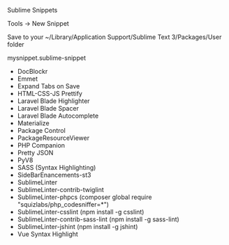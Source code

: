 Sublime Snippets

Tools -> New Snippet

Save to your ~/Library/Application Support/Sublime Text 3/Packages/User folder

mysnippet.sublime-snippet

- DocBlockr
- Emmet
- Expand Tabs on Save
- HTML-CSS-JS Prettify
- Laravel Blade Highlighter
- Laravel Blade Spacer
- Laravel Blade Autocomplete
- Materialize
- Package Control
- PackageResourceViewer
- PHP Companion
- Pretty JSON
- PyV8
- SASS (Syntax Highlighting)
- SideBarEnancements-st3
- SublimeLinter
- SublimeLinter-contrib-twiglint
- SublimeLinter-phpcs (composer global require "squizlabs/php_codesniffer=*")
- SublimeLinter-csslint (npm install -g csslint)
- SublimeLinter-contrib-sass-lint (npm install -g sass-lint)
- SublimeLinter-jshint (npm install -g jshint)
- Vue Syntax Highlight
